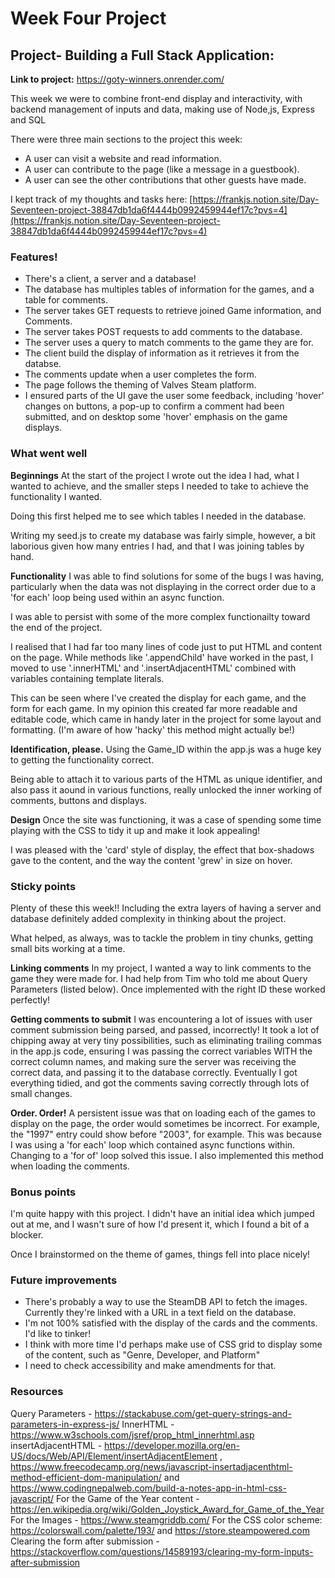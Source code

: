 # Week Four Project

## Project- Building a Full Stack Application:

**Link to project:** https://goty-winners.onrender.com/

This week we were to combine front-end display and interactivity, with backend management of inputs and data, making use of Node,js, Express and SQL

There were three main sections to the project this week:

- A user can visit a website and read information.
- A user can contribute to the page (like a message in a guestbook).
- A user can see the other contributions that other guests have made.

I kept track of my thoughts and tasks here: [https://frankjs.notion.site/Day-Seventeen-project-38847db1da6f4444b0992459944ef17c?pvs=4](https://frankjs.notion.site/Day-Seventeen-project-38847db1da6f4444b0992459944ef17c?pvs=4)

### Features!

- There's a client, a server and a database!
- The database has multiples tables of information for the games, and a table for comments.
- The server takes GET requests to retrieve joined Game information, and Comments.
- The server takes POST requests to add comments to the database.
- The server uses a query to match comments to the game they are for.
- The client build the display of information as it retrieves it from the databse.
- The comments update when a user completes the form.
- The page follows the theming of Valves Steam platform.
- I ensured parts of the UI gave the user some feedback, including 'hover' changes on buttons, a pop-up to confirm a comment had been submitted, and on desktop some 'hover' emphasis on the game displays.

### What went well

**Beginnings**
At the start of the project I wrote out the idea I had, what I wanted to achieve, and the smaller steps I needed to take to achieve the functionality I wanted.

Doing this first helped me to see which tables I needed in the database.

Writing my seed.js to create my database was fairly simple, however, a bit laborious given how many entries I had, and that I was joining tables by hand.

**Functionality**
I was able to find solutions for some of the bugs I was having, particularly when the data was not displaying in the correct order due to a 'for each' loop being used within an async function.

I was able to persist with some of the more complex functionailty toward the end of the project.

I realised that I had far too many lines of code just to put HTML and content on the page. While methods like '.appendChild' have worked in the past, I moved to use '.innerHTML' and '.insertAdjacentHTML' combined with variables containing template literals.

This can be seen where I've created the display for each game, and the form for each game. In my opinion this created far more readable and editable code, which came in handy later in the project for some layout and formatting. (I'm aware of how 'hacky' this method might actually be!)

**Identification, please.**
Using the Game_ID within the app.js was a huge key to getting the functionality correct.

Being able to attach it to various parts of the HTML as unique identifier, and also pass it aound in various functions, really unlocked the inner working of comments, buttons and displays.

**Design**
Once the site was functioning, it was a case of spending some time playing with the CSS to tidy it up and make it look appealing!

I was pleased with the 'card' style of display, the effect that box-shadows gave to the content, and the way the content 'grew' in size on hover.

### Sticky points

Plenty of these this week!! Including the extra layers of having a server and database definitely added complexity in thinking about the project.

What helped, as always, was to tackle the problem in tiny chunks, getting small bits working at a time.

**Linking comments**
In my project, I wanted a way to link comments to the game they were made for. I had help from Tim who told me about Query Parameters (listed below). Once implemented with the right ID these worked perfectly!

**Getting comments to submit**
I was encountering a lot of issues with user comment submission being parsed, and passed, incorrectly!
It took a lot of chipping away at very tiny possibilities, such as eliminating trailing commas in the app.js code, ensuring I was passing the correct variables WITH the correct column names, and making sure the server was receiving the correct data, and passing it to the database correctly.
Eventually I got everything tidied, and got the comments saving correctly through lots of small changes.

**Order. Order!**
A persistent issue was that on loading each of the games to display on the page, the order would sometimes be incorrect.
For example, the "1997" entry could show before "2003", for example.
This was because I was using a 'for each' loop which contained async functions within. Changing to a 'for of' loop solved this issue. I also implemented this method when loading the comments.

### Bonus points

I'm quite happy with this project. I didn't have an initial idea which jumped out at me, and I wasn't sure of how I'd present it, which I found a bit of a blocker.

Once I brainstormed on the theme of games, things fell into place nicely!

### Future improvements

- There's probably a way to use the SteamDB API to fetch the images. Currently they're linked with a URL in a text field on the database.
- I'm not 100% satisfied with the display of the cards and the comments. I'd like to tinker!
- I think with more time I'd perhaps make use of CSS grid to display some of the content, such as "Genre, Developer, and Platform"
- I need to check accessibility and make amendments for that.

### Resources

Query Parameters - https://stackabuse.com/get-query-strings-and-parameters-in-express-js/
InnerHTML - https://www.w3schools.com/jsref/prop_html_innerhtml.asp
insertAdjacentHTML - https://developer.mozilla.org/en-US/docs/Web/API/Element/insertAdjacentElement , https://www.freecodecamp.org/news/javascript-insertadjacenthtml-method-efficient-dom-manipulation/ and https://www.codingnepalweb.com/build-a-notes-app-in-html-css-javascript/
For the Game of the Year content - https://en.wikipedia.org/wiki/Golden_Joystick_Award_for_Game_of_the_Year
For the Images - https://www.steamgriddb.com/
For the CSS color scheme: https://colorswall.com/palette/193/ and https://store.steampowered.com
Clearing the form after submission - https://stackoverflow.com/questions/14589193/clearing-my-form-inputs-after-submission
